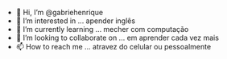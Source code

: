 - 👋 Hi, I’m @gabriehenrique
- 👀 I’m interested in ... apender inglês
- 🌱 I’m currently learning ... mecher com computação 
- 💞️ I’m looking to collaborate on ...  em aprender cada vez mais 
- 📫  How to reach me ... atravez do celular ou pessoalmente 

<!---
gabriehenrique/gabriehenrique is a ✨ special ✨ repository because its `README.md` (this file) appears on your GitHub profile.
You can click the Preview link to take a look at your changes.
--->
